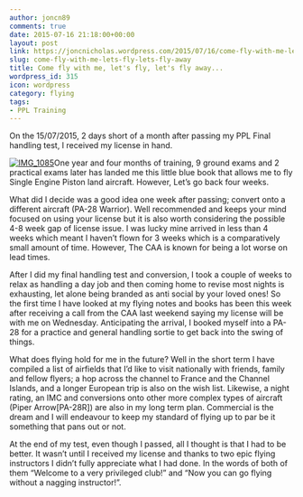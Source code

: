 ```yaml
---
author: joncn89
comments: true
date: 2015-07-16 21:18:00+00:00
layout: post
link: https://joncnicholas.wordpress.com/2015/07/16/come-fly-with-me-lets-fly-lets-fly-away/
slug: come-fly-with-me-lets-fly-lets-fly-away
title: Come fly with me, let's fly, let's fly away...
wordpress_id: 315
icon: wordpress
category: flying
tags:
- PPL Training
---
```


On the 15/07/2015, 2 days short of a month after passing my PPL Final handling test, I received my license in hand.

[![IMG_1085](https://joncnicholas.files.wordpress.com/2015/07/img_1085.jpg?w=300)](https://joncnicholas.files.wordpress.com/2015/07/img_1085.jpg)One year and four months of training, 9 ground exams and 2 practical exams later has landed me this little blue book that allows me to fly Single Engine Piston land aircraft. However, Let’s go back four weeks.

What did I decide was a good idea one week after passing; convert onto a different aircraft (PA-28 Warrior). Well recommended and keeps your mind focused on using your license but it is also worth considering the possible 4-8 week gap of license issue. I was lucky mine arrived in less than 4 weeks which meant I haven’t flown for 3 weeks which is a comparatively small amount of time. However, The CAA is known for being a lot worse on lead times.

After I did my final handling test and conversion, I took a couple of weeks to relax as handling a day job and then coming home to revise most nights is exhausting, let alone being branded as anti social by your loved ones! So the first time I have looked at my flying notes and books has been this week after receiving a call from the CAA last weekend saying my license will be with me on Wednesday. Anticipating the arrival, I booked myself into a PA-28 for a practice and general handling sortie to get back into the swing of things.

What does flying hold for me in the future? Well in the short term I have compiled a list of airfields that I’d like to visit nationally with friends, family and fellow flyers; a hop across the channel to France and the Channel Islands, and a longer European trip is also on the wish list. Likewise, a night rating, an IMC and conversions onto other more complex types of aircraft (Piper Arrow[PA-28R]) are also in my long term plan. Commercial is the dream and I will endeavour to keep my standard of flying up to par be it something that pans out or not.

At the end of my test, even though I passed, all I thought is that I had to be better. It wasn’t until I received my license and thanks to two epic flying instructors I didn’t fully appreciate what I had done. In the words of both of them “Welcome to a very privileged club!” and “Now you can go flying without a nagging instructor!”.
